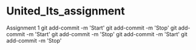 # United_Its_assignment
Assignment 1
git add-commit -m 'Start'
git add-commit -m 'Stop'
git add-commit -m 'Start'
git add-commit -m 'Stop'
git add-commit -m 'Start'
git add-commit -m 'Stop'
